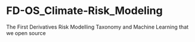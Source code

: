 # FD-OS_Climate-Risk_Modeling
The First Derivatives Risk Modelling Taxonomy and Machine Learning that we open source
